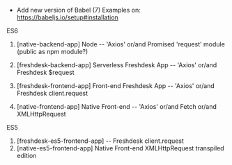 
- Add new version of Babel (7)
Examples on: https://babeljs.io/setup#installation

ES6
1. [native-backend-app] Node -- 'Axios' or/and Promised 'request' module (public as npm module?)
2. [freshdesk-backend-app] Serverless Freshdesk App -- 'Axios' or/and Freshdesk $request

3. [freshdesk-frontend-app] Front-end Freshdesk App -- 'Axios' or/and Freshdesk client.request
4. [native-frontend-app] Native Front-end -- 'Axios' or/and Fetch or/and XMLHttpRequest

ES5
1. [freshdesk-es5-frontend-app] -- Freshdesk client.request
2. [native-es5-frontend-app] Native Front-end XMLHttpRequest transpiled edition

